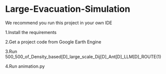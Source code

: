 # Large-Evacuation-Simulation
We recommend you run this project in your own IDE

1.Install the requirements

2.Get a project code from Google Earth Engine

3.Run 500_500_of_Density_based[D]_large_scale_Dij[D]_Ant[D]_LLM[D]_ROUTE(1)

4.Run animation.py
